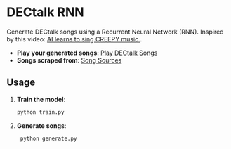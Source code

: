 # DECtalk RNN

Generate DECtalk songs using a Recurrent Neural Network (RNN). Inspired by this video: [AI learns to sing CREEPY music
](https://youtu.be/8AwSZdNknIE).

- **Play your generated songs**: [Play DECtalk Songs](https://webspeak.terminal.ink/)
- **Songs scraped from**: [Song Sources](https://theflameofhope.co/SONGS%20FOR%20PC'.html)

## Usage

1. **Train the model**:
   ```bash
   python train.py
2. **Generate songs**:
   ```bash
    python generate.py

